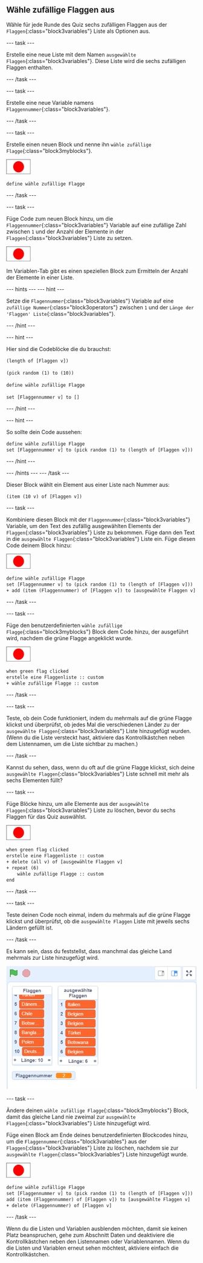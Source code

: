 ## Wähle zufällige Flaggen aus

Wähle für jede Runde des Quiz sechs zufälligen Flaggen aus der `Flaggen`{:class="block3variables"} Liste als Optionen aus.

--- task ---

Erstelle eine neue Liste mit dem Namen `ausgewählte Flaggen`{:class="block3variables"}. Diese Liste wird die sechs zufälligen Flaggen enthalten.

--- /task ---

--- task ---

Erstelle eine neue Variable namens `Flaggennummer`{:class="block3variables"}.

--- /task ---

--- task ---

Erstelle einen neuen Block und nenne ihn `wähle zufällige Flagge`{:class="block3myblocks"}.

![Flaggenfigur](images/flag-sprite.png)

```blocks3
define wähle zufällige Flagge
```

--- /task ---

--- task ---

Füge Code zum neuen Block hinzu, um die `Flaggennummer`{:class="block3variables"} Variable auf eine zufällige Zahl zwischen `1` und der Anzahl der Elemente in der `Flaggen`{:class="block3variables"} Liste zu setzen.

![Flaggenfigur](images/flag-sprite.png)

Im Variablen-Tab gibt es einen speziellen Block zum Ermitteln der Anzahl der Elemente in einer Liste.

--- hints ---
 --- hint ---

Setze die `Flagennummer`{:class="block3variables"} Variable auf eine `zufällige Nummer`{:class="block3operators"} zwischen `1` und der `Länge der 'Flaggen' Liste`{:class="block3variables"}.

--- /hint ---

--- hint ---

Hier sind die Codeblöcke die du brauchst:

```blocks3
(length of [Flaggen v])

(pick random (1) to (10))

define wähle zufällige Flagge

set [Flaggennummer v] to []
```

--- /hint ---

--- hint ---

So sollte dein Code aussehen:

```blocks3
define wähle zufällige Flagge
set [Flaggennummer v] to (pick random (1) to (length of [Flaggen v]))
```

--- /hint ---

--- /hints --- --- /task ---

Dieser Block wählt ein Element aus einer Liste nach Nummer aus:

```blocks3
(item (10 v) of [Flaggen v])
```

--- task ---

Kombiniere diesen Block mit der `Flaggennummer`{:class="block3variables"} Variable, um den Text des zufällig ausgewählten Elements der `Flaggen`{:class="block3variables"} Liste zu bekommen. Füge dann den Text in die `ausgewählte Flaggen`{:class="block3variables"} Liste ein. Füge diesen Code deinem Block hinzu:

![Flaggenfigur](images/flag-sprite.png)

```blocks3
define wähle zufällige Flagge
set [Flaggennummer v] to (pick random (1) to (length of [Flaggen v]))
+ add (item (Flaggennummer) of [Flaggen v]) to [ausgewählte Flaggen v]
```

--- /task ---

--- task ---

Füge den benutzerdefinierten `wähle zufällige Flagge`{:class="block3myblocks"} Block dem Code hinzu, der ausgeführt wird, nachdem die grüne Flagge angeklickt wurde.

![Flaggenfigur](images/flag-sprite.png)

```blocks3
when green flag clicked
erstelle eine Flaggenliste :: custom
+ wähle zufällige Flagge :: custom
```

--- /task ---

--- task ---

Teste, ob dein Code funktioniert, indem du mehrmals auf die grüne Flagge klickst und überprüfst, ob jedes Mal die verschiedenen Länder zu der `ausgewählte Flaggen`{:class="block3variables"} Liste hinzugefügt wurden. (Wenn du die Liste versteckt hast, aktiviere das Kontrollkästchen neben dem Listennamen, um die Liste sichtbar zu machen.)

--- /task ---

Kannst du sehen, dass, wenn du oft auf die grüne Flagge klickst, sich deine `ausgewählte Flaggen`{:class="block3variables"} Liste schnell mit mehr als sechs Elementen füllt?

--- task ---

Füge Blöcke hinzu, um alle Elemente aus der `ausgewählte Flaggen`{:class="block3variables"} Liste zu löschen, bevor du sechs Flaggen für das Quiz auswählst.

![Flaggenfigur](images/flag-sprite.png)

```blocks3
when green flag clicked
erstelle eine Flaggenliste :: custom
+ delete (all v) of [ausgewählte Flaggen v]
+ repeat (6)
    wähle zufällige Flagge :: custom
end
```

--- /task ---

--- task ---

Teste deinen Code noch einmal, indem du mehrmals auf die grüne Flagge klickst und überprüfst, ob die `ausgewählte Flaggen` Liste mit jeweils sechs Ländern gefüllt ist.

--- /task ---

Es kann sein, dass du feststellst, dass manchmal das gleiche Land mehrmals zur Liste hinzugefügt wird.

![Doppelte Länder](images/duplicate-countries.png)

--- task ---

Ändere deinen `wähle zufällige Flagge`{:class="block3myblocks"} Block, damit das gleiche Land nie zweimal zur `ausgewählte Flaggen`{:class="block3variables"} Liste hinzugefügt wird.

Füge einen Block am Ende deines benutzerdefinierten Blockcodes hinzu, um die `Flaggennummer`{:class="block3variables"} aus der `Flaggen`{:class="block3variables"} Liste zu löschen, nachdem sie zur `ausgewählte Flaggen`{:class="block3variables"} Liste hinzugefügt wurde.

![Flaggenfigur](images/flag-sprite.png)

```blocks3
define wähle zufällige Flagge
set [Flaggennummer v] to (pick random (1) to (length of [Flaggen v]))
add (item (Flaggennummer) of [Flaggen v]) to [ausgewählte Flaggen v]
+ delete (Flaggennummer) of [Flaggen v]
```

--- /task ---

Wenn du die Listen und Variablen ausblenden möchten, damit sie keinen Platz beanspruchen, gehe zum Abschnitt Daten und deaktiviere die Kontrollkästchen neben den Listennamen oder Variablennamen. Wenn du die Listen und Variablen erneut sehen möchtest, aktiviere einfach die Kontrollkästchen.